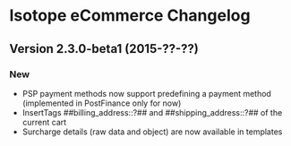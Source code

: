 Isotope eCommerce Changelog
===========================

Version 2.3.0-beta1 (2015-??-??)
--------------------------------

### New
- PSP payment methods now support predefining a payment method (implemented in PostFinance only for now)
- InsertTags ##billing_address::?## and ##shipping_address::?## of the current cart
- Surcharge details (raw data and object) are now available in templates
